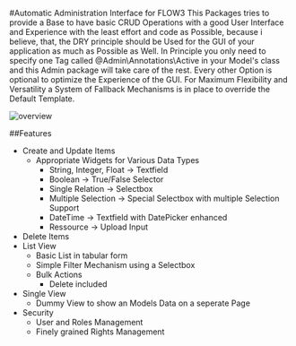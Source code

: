 #Automatic Administration Interface for FLOW3
This Packages tries to provide a Base to have basic CRUD Operations with a good User  Interface and Experience with the least effort and code as Possible, because i believe, that, the DRY principle should be Used for the GUI of your application as much as Possible as Well. In Principle you only need to specify one Tag called @Admin\Annotations\Active in your Model's
class and this Admin package will take care of the rest. Every other Option is optional to optimize the Experience of the GUI. For Maximum Flexibility and Versatility a System of Fallback Mechanisms is in place to override the Default Template.

![overview](https://github.com/mneuhaus/FLOW3-Admin/raw/master/Documentation/Manual/Markdown/en/img/overview.png)

##Features
- Create and Update Items
	- Appropriate Widgets for Various Data Types
		- String, Integer, Float -> Textfield
		- Boolean -> True/False Selector
		- Single Relation -> Selectbox
		- Multiple Selection -> Special Selectbox with multiple Selection Support 
		- DateTime -> Textfield with DatePicker enhanced
		- Ressource -> Upload Input
- Delete Items 
- List View
	- Basic List in tabular form
	- Simple Filter Mechanism using a Selectbox 
	- Bulk Actions
		- Delete included 
- Single View
	- Dummy View to show an Models Data on a seperate Page 
- Security
	- User and Roles Management 
	- Finely grained Rights Management